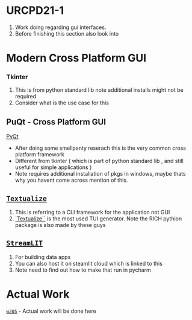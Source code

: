 # URCPD21-1 

1. Work doing regarding gui interfaces.
2. Before finishing this section also look into 

# Modern Cross Platform GUI 

### Tkinter 

1. This is from python standard lib note additional installs might not be required
2. Consider what is the use case for this 

## PuQt - Cross Platform GUI

[PyQt](https://doc.qt.io/qtforpython-6/)
- After doing some smellpanty reserach this is the very common cross platform framework
- Different from tkinter ( which is part of python standard lib , and still useful for simple applications )
- Note requires additional installation of pkgs in windows, maybe thats why you havent come across mention of this. 

## [`Textualize`](https://www.textualize.io/)

1. This is referring to a CLI framework for the application not GUI
2. [`Textualize``](https://www.textualize.io/) is the most used TUI generator. Note the RICH pythion package is also made by these guys 

## [`StreamLIT`](https://streamlit.io/) 

1. For building data apps 
2. You can also host it on steamlit cloud which is linked to this
3. Note need to find out how to make that run in pycharm

# Actual Work 

[`w205`](./w205) - Actual work will be done here 

